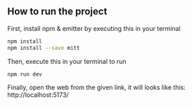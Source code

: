 ## How to run the project

First, install npm & emitter by executing this in your terminal

```sh
npm install
npm install --save mitt
```

Then, execute this in your terminal to run

```sh
npm run dev
```

Finally, open the web from the given link, it will looks like this: http://localhost:5173/
